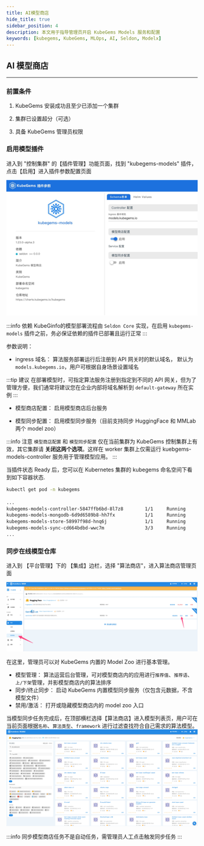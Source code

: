 ```yaml
---
title: AI模型商店
hide_title: true
sidebar_position: 4
description: 本文用于指导管理员开启 KubeGems Models 服务和配置
keywords: [kubegems, KubeGems, MLOps, AI, Seldon, Modelx]
---
```


## AI 模型商店
---

### 前置条件

1. KubeGems 安装成功且至少已添加一个集群

2. 集群已设置超分（可选）

3. 具备 KubeGems 管理员权限

### 启用模型插件

进入到 "控制集群" 的【插件管理】功能页面，找到 "kubegems-models" 插件，点击【启用】进入插件参数配置页面

![](./assets/models-plugins.jpg)

:::info 依赖
KubeGinfo的模型部署流程由 `Seldon Core` 实现，在启用 `kubegems-models` 插件之前，务必保证依赖的插件已部署且运行正常
:::

参数说明：

- ingress 域名： 算法服务部署运行后注册到 API 网关时的默认域名， 默认为 `models.kubegems.io`，用户可根据自身场景设置域名

:::tip 建议
在部署模型时，可指定算法服务注册到指定到不同的 API 网关，但为了管理方便，我们通常将建议您在企业内部将域名解析到 `default-gateway` 所在实例
:::

- 模型商店配置： 启用模型商店后台服务

- 模型同步配置： 启用模型同步服务（目前支持同步 HuggingFace 和 MMLab 两个 model zoo）

:::info 注意
`模型商店配置` 和  `模型同步配置` 仅在当前集群为 KubeGems 控制集群上有效，其它集群请 **关闭这两个选项**。这样在 worker 集群上仅需运行 kuebgems-models-controller 服务用于管理模型应用。
:::

当插件状态 Ready 后，您可以在 Kubernetes 集群的 kubegems 命名空间下看到如下容器状态.

```bash
kubectl get pod -n kubegems

...
kubegems-models-controller-5847ffb6bd-8l7z8        1/1     Running            0          10m
kubegems-models-mongodb-6d9d6589b8-hh7fx           1/1     Running            0          10m
kubegems-models-store-58997f98d-hnq6j              1/1     Running            0          10m
kubegems-models-sync-cd664bdbd-wwc7m               3/3     Running            0          10m
...
```

### 同步在线模型仓库

进入到 【平台管理】下的 【集成】边栏，选择 "算法商店"，进入算法商店管理页面

![](./assets/models-sync.jpg)

在这里，管理员可以对 KubeGems 内置的 Model Zoo 进行基本管理。

- 模型管理： 算法运营后台管理，可对模型商店内的应用进行`推荐值`、`推荐语`、`上/下架`管理，并影模型商店内的算法排序
- 同步/终止同步： 启动 KubeGems 内置模型同步服务（仅包含元数据，不含模型文件）
- 禁用/激活： 打开或隐藏模型商店内的 model zoo 入口

当模型同步任务完成后，在顶部横栏选择【算法商店】进入模型列表页，用户可在当前页面根据`名称`、`算法类型`、`framework` 进行过滤查找符合自己需求的算法模型。
![](./assets/models-hg.jpg)

:::info 同步模型商店任务不是自动任务，需管理员人工点击触发同步任务
:::
